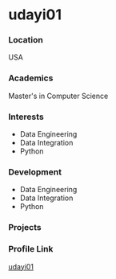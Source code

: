 # udayi01

### Location

USA

### Academics

Master's in Computer Science

### Interests

- Data Engineering
- Data Integration
- Python

### Development

- Data Engineering
- Data Integration
- Python

### Projects


### Profile Link

[udayi01](https://github.com/udayi01)